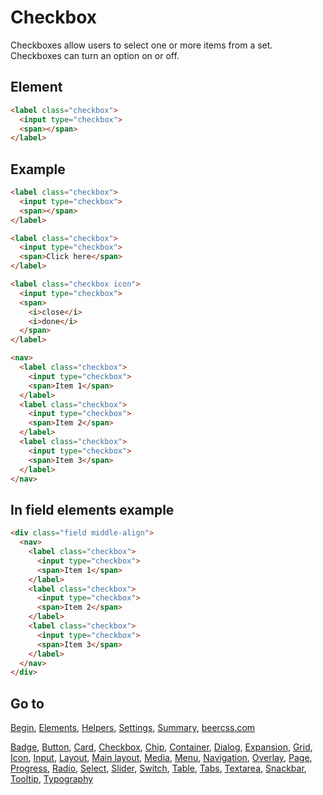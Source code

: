 # Checkbox

Checkboxes allow users to select one or more items from a set. Checkboxes can turn an option on or off.

## Element

```html
<label class="checkbox">
  <input type="checkbox">
  <span></span>
</label>
```

## Example

```html
<label class="checkbox">
  <input type="checkbox">
  <span></span>
</label>

<label class="checkbox">
  <input type="checkbox">
  <span>Click here</span>
</label>

<label class="checkbox icon">
  <input type="checkbox">
  <span>
    <i>close</i>
    <i>done</i>
  </span>
</label>

<nav>
  <label class="checkbox">
    <input type="checkbox">
    <span>Item 1</span>
  </label>
  <label class="checkbox">
    <input type="checkbox">
    <span>Item 2</span>
  </label>
  <label class="checkbox">
    <input type="checkbox">
    <span>Item 3</span>
  </label>
</nav>
```

## In field elements example

```html
<div class="field middle-align">
  <nav>
    <label class="checkbox">
      <input type="checkbox">
      <span>Item 1</span>
    </label>
    <label class="checkbox">
      <input type="checkbox">
      <span>Item 2</span>
    </label>
    <label class="checkbox">
      <input type="checkbox">
      <span>Item 3</span>
    </label>
  </nav>
</div>
```

## Go to

[Begin](INDEX.md), [Elements](ELEMENTS.md), [Helpers](HELPERS.md), [Settings](SETTINGS.md), [Summary](SUMMARY.md), [beercss.com](https://www.beercss.com)

[Badge](BADGE.md), [Button](BUTTON.md), [Card](CARD.md), [Checkbox](CHECKBOX.md), [Chip](CHIP.md), [Container](CONTAINER.md), [Dialog](DIALOG.md), [Expansion](EXPANSION.md), [Grid](GRID.md), [Icon](ICON.md), [Input](INPUT.md), [Layout](LAYOUT.md), [Main layout](MAIN_LAYOUT.md), [Media](MEDIA.md), [Menu](MENU.md), [Navigation](NAVIGATION.md), [Overlay](OVERLAY.md), [Page](PAGE.md), [Progress](PROGRESS.md), [Radio](RADIO.md), [Select](SELECT.md), [Slider](SLIDER.md), [Switch](SWITCH.md), [Table](TABLE.md), [Tabs](TABS.md), [Textarea](TEXTAREA.md), [Snackbar](SNACKBAR.md), [Tooltip](TOOLTIP.md), [Typography](TYPOGRAPHY.md)